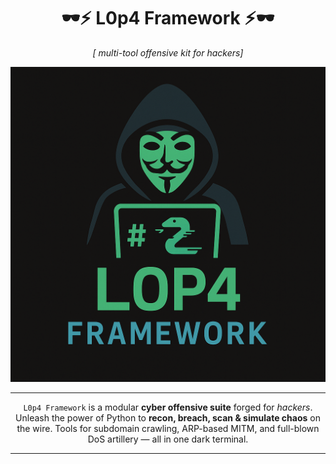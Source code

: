 <h1 align="center">🕶️⚡ L0p4 Framework ⚡🕶️</h1>
<p align="center"><i>[ multi-tool offensive kit for hackers]</i></p>
<p align="center">
  <img src="https://github.com/HaxL0p4/L0p4-Framework/blob/main/logo.png">
</p>

---

<p align="center">
  <code>L0p4 Framework</code> is a modular <b>cyber offensive suite</b> forged for <i>hackers</i>.  
  Unleash the power of Python to <b>recon, breach, scan & simulate chaos</b> on the wire.  
  Tools for subdomain crawling, ARP-based MITM, and full-blown DoS artillery — all in one dark terminal.
</p>

---

